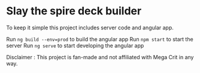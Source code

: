# Slay the spire deck builder

To keep it simple this project includes server code and angular app.

Run `ng build --env=prod` to build the angular app
Run `npm start` to start the server
Run `ng serve` to start developing the angular app

Disclaimer : This project is fan-made and not affiliated with Mega Crit in any way.